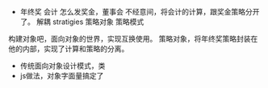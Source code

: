 - 年终奖 会计 
怎么发奖金，董事会
不经意间，将会计的计算，跟奖金策略分开了。
解耦
stratigies 策略对象 
策略模式

构建对象吧，面向对象的世界，实现互换使用。
策略对象，将年终奖策略封装在他的内部，实现了计算和策略的分离。
- 传统面向对象设计模式，类
- js做法，对象字面量搞定了